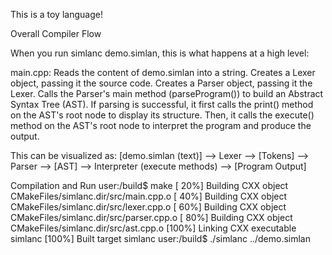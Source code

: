 This is a toy language!

Overall Compiler Flow

When you run simlanc demo.simlan, this is what happens at a high level:

main.cpp:
Reads the content of demo.simlan into a string.
Creates a Lexer object, passing it the source code.
Creates a Parser object, passing it the Lexer.
Calls the Parser's main method (parseProgram()) to build an Abstract Syntax Tree (AST).
If parsing is successful, it first calls the print() method on the AST's root node to display its structure.
Then, it calls the execute() method on the AST's root node to interpret the program and produce the output.

This can be visualized as:
[demo.simlan (text)] --> Lexer --> [Tokens] --> Parser --> [AST] --> Interpreter (execute methods) --> [Program Output]

Compilation and Run
user:/build$ make
[ 20%] Building CXX object CMakeFiles/simlanc.dir/src/main.cpp.o
[ 40%] Building CXX object CMakeFiles/simlanc.dir/src/lexer.cpp.o
[ 60%] Building CXX object CMakeFiles/simlanc.dir/src/parser.cpp.o
[ 80%] Building CXX object CMakeFiles/simlanc.dir/src/ast.cpp.o
[100%] Linking CXX executable simlanc
[100%] Built target simlanc
user:/build$ ./simlanc ../demo.simlan
